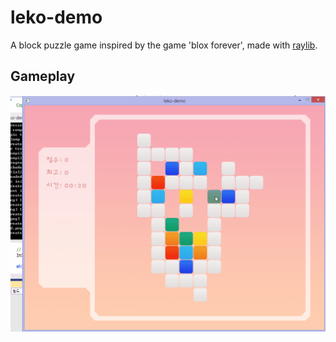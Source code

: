 # leko-demo
A block puzzle game inspired by the game 'blox forever', made with [raylib](https://github.com/raysan5/raylib).

## Gameplay
![leko-demo](./leko-demo.gif)